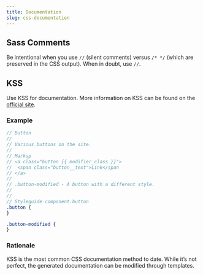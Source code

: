 ```yaml
---
title: Documentation
slug: css-documentation
---
```

## Sass Comments
Be intentional when you use `//` (silent comments) versus `/* */`
(which are preserved in the CSS output). When in doubt, use `//`.

## KSS
Use KSS for documentation. More information on KSS can be found on the
[official site](http://warpspire.com/kss/).

### Example

```scss
// Button
//
// Various buttons on the site.
//
// Markup
// <a class="button {{ modifier_class }}">
//  <span class="button__text">Link</span
// </a>
//
// .button-modified - A button with a different style.
//
//
// Styleguide component.button
.button {
}

.button-modified {
}
```

### Rationale
KSS is the most common CSS documentation method to date. While it’s not perfect,
the generated documentation can be modified through templates.
